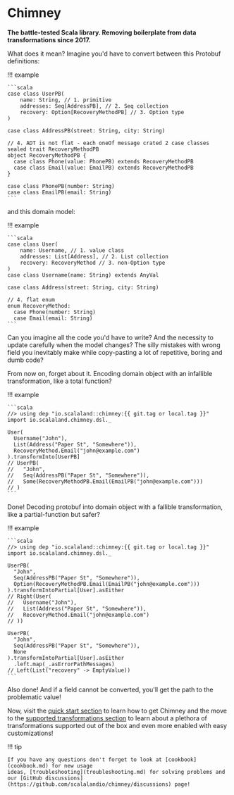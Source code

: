 # Chimney

**The battle-tested Scala library. Removing boilerplate from data transformations since 2017.**

What does it mean? Imagine you'd have to convert between this Protobuf definitions:

!!! example

    ```scala
    case class UserPB(
        name: String, // 1. primitive
        addresses: Seq[AddressPB], // 2. Seq collection
        recovery: Option[RecoveryMethodPB] // 3. Option type
    )
    
    case class AddressPB(street: String, city: String)
    
    // 4. ADT is not flat - each oneOf message crated 2 case classes
    sealed trait RecoveryMethodPB
    object RecoveryMethodPB {
      case class Phone(value: PhonePB) extends RecoveryMethodPB
      case class Email(value: EmailPB) extends RecoveryMethodPB
    }
    
    case class PhonePB(number: String)
    case class EmailPB(email: String)
    ```

and this domain model:

!!! example

    ```scala
    case class User(
        name: Username, // 1. value class
        addresses: List[Address], // 2. List collection
        recovery: RecoveryMethod // 3. non-Option type
    )
    case class Username(name: String) extends AnyVal
    
    case class Address(street: String, city: String)
    
    // 4. flat enum
    enum RecoveryMethod:
      case Phone(number: String)
      case Email(email: String)
    ```

Can you imagine all the code you'd have to write? And the necessity to update carefully when the model changes? The
silly mistakes with wrong field you inevitably make while copy-pasting a lot of repetitive, boring and dumb code?

From now on, forget about it. Encoding domain object with an infallible transformation, like a total function?

!!! example

    ```scala
    //> using dep "io.scalaland::chimney:{{ git.tag or local.tag }}"
    import io.scalaland.chimney.dsl._
    
    User(
      Username("John"),
      List(Address("Paper St", "Somewhere")),
      RecoveryMethod.Email("john@example.com")
    ).transformInto[UserPB]
    // UserPB(
    //   "John",
    //   Seq(AddressPB("Paper St", "Somewhere")),
    //   Some(RecoveryMethodPB.Email(EmailPB("john@example.com")))
    // )
    ```

Done! Decoding protobuf into domain object with a fallible transformation, like a partial-function but safer?

!!! example

    ```scala
    //> using dep "io.scalaland::chimney:{{ git.tag or local.tag }}"
    import io.scalaland.chimney.dsl._

    UserPB(
      "John",
      Seq(AddressPB("Paper St", "Somewhere")),
      Option(RecoveryMethodPB.Email(EmailPB("john@example.com")))
    ).transformIntoPartial[User].asEither
    // Right(User(
    //   Username("John"),
    //   List(Address("Paper St", "Somewhere")),
    //   RecoveryMethod.Email("john@example.com")
    // ))
    
    UserPB(
      "John",
      Seq(AddressPB("Paper St", "Somewhere")),
      None
    ).transformIntoPartial[User].asEither
      .left.map(_.asErrorPathMessages)
    // Left(List("recovery" -> EmptyValue))
    ```

Also done! And if a field cannot be converted, you'll get the path to the problematic value!

Now, visit the [quick start section](quickstart.md) to learn how to get Chimney and the move
to the [supported transformations section](supported-transformations.md) to learn about a plethora of transformations
supported out of the box and even more enabled with easy customizations!

!!! tip

    If you have any questions don't forget to look at [cookbook](cookbook.md) for new usage
    ideas, [troubleshooting](troubleshooting.md) for solving problems and
    our [GitHub discussions](https://github.com/scalalandio/chimney/discussions) page! 
